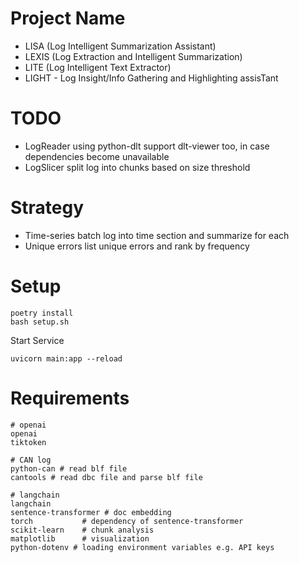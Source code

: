 # Project Name

- LISA (Log Intelligent Summarization Assistant)
- LEXIS (Log Extraction and Intelligent Summarization)
- LITE (Log Intelligent Text Extractor)
- LIGHT - Log Insight/Info Gathering and Highlighting assisTant

# TODO

- LogReader 
    using python-dlt
    support dlt-viewer too, in case dependencies become unavailable
- LogSlicer
    split log into chunks based on size threshold


# Strategy

- Time-series 
    batch log into time section and summarize for each
- Unique errors
    list unique errors and rank by frequency


# Setup

```
poetry install
bash setup.sh
```

Start Service
```
uvicorn main:app --reload
```

# Requirements

```
# openai
openai
tiktoken

# CAN log
python-can # read blf file
cantools # read dbc file and parse blf file

# langchain
langchain
sentence-transformer # doc embedding
torch           # dependency of sentence-transformer
scikit-learn    # chunk analysis
matplotlib      # visualization
python-dotenv # loading environment variables e.g. API keys
```